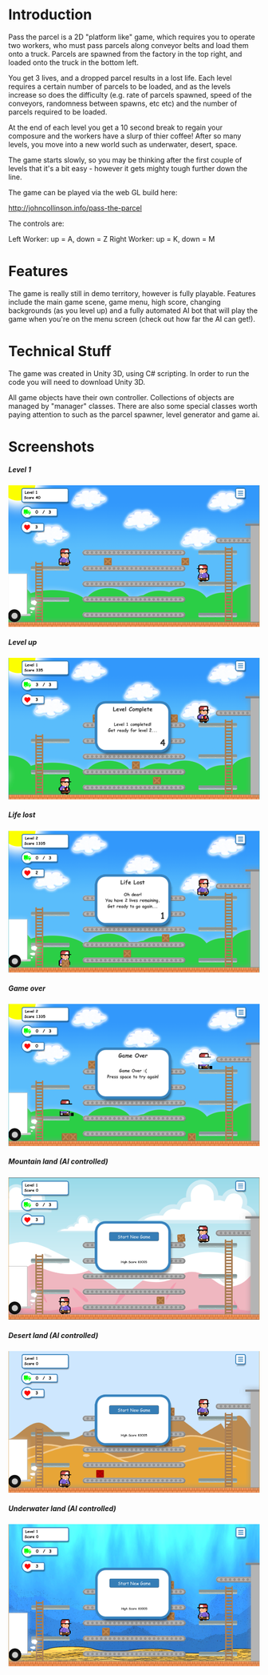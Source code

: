 # Introduction
Pass the parcel is a 2D "platform like" game, which requires you to operate two workers, who must pass parcels along conveyor belts and load them onto a truck. Parcels are spawned from the factory in the top right, and loaded onto the truck in the bottom left. 

You get 3 lives, and a dropped parcel results in a lost life. Each level requires a certain number of parcels to be loaded, and as the levels increase so does the difficulty (e.g. rate of parcels spawned, speed of the conveyors, randomness between spawns, etc etc) and the number of parcels required to be loaded. 

At the end of each level you get a 10 second break to regain your composure and the workers have a slurp of thier coffee! After so many levels, you move into a new world such as underwater, desert, space.

The game starts slowly, so you may be thinking after the first couple of levels that it's a bit easy - however it gets mighty tough further down the line.

The game can be played via the web GL build here:

http://johncollinson.info/pass-the-parcel

The controls are:

Left Worker: up = A, down = Z
Right Worker: up = K, down = M

# Features

The game is really still in demo territory, however is fully playable. Features include the main game scene, game menu, high score, changing backgrounds (as you level up) and a fully automated AI bot that will play the game when you're on the menu screen (check out how far the AI can get!).

# Technical Stuff
The game was created in Unity 3D, using C# scripting. In order to run the code you will need to download Unity 3D.

All game objects have their own controller. Collections of objects are managed by "manager" classes. There are also some special classes worth paying attention to such as the parcel spawner, level generator and game ai.

# Screenshots

##### Level 1
![level-one](https://raw.githubusercontent.com/johncollinson2001/pass-the-parcel/master/design/pic4.png)

##### Level up
![level-up](https://raw.githubusercontent.com/johncollinson2001/pass-the-parcel/master/design/pic5.png)

##### Life lost
![life-lost](https://raw.githubusercontent.com/johncollinson2001/pass-the-parcel/master/design/pic6.png)

##### Game over
![game-over](https://raw.githubusercontent.com/johncollinson2001/pass-the-parcel/master/design/pic7.png)

##### Mountain land (AI controlled)
![mountain-land](https://raw.githubusercontent.com/johncollinson2001/pass-the-parcel/master/design/pic1.png)

##### Desert land (AI controlled)
![desert-land](https://raw.githubusercontent.com/johncollinson2001/pass-the-parcel/master/design/pic2.png)

##### Underwater land (AI controlled)
![desert-land](https://raw.githubusercontent.com/johncollinson2001/pass-the-parcel/master/design/pic3.png)